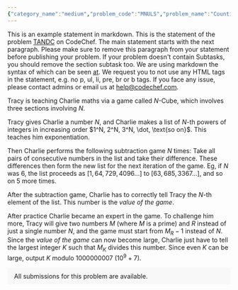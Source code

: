 ```yaml
---
{"category_name":"medium","problem_code":"MNULS","problem_name":"Counting manuls","problemComponents":{"constraints":"- $3 \\leq N \\leq 10^{18}$\n- $3 \\leq K \\leq 10^4$\n","constraintsState":true,"subtasks":"- **Subtask $1$ (20 points)**: $3 \\leq K \\leq 300$, TL - $2$ sec\n- **Subtask $2$ (40 points)**: $3 \\leq K \\leq 1900$, TL - $8$ sec\n- **Subtask $3$ (10 points)**: $3 \\leq K \\leq 3000$, TL - $3$ sec\n- **Subtask $4$ (30 points)**: Original constraints, TL - $3$ sec\n","subtasksState":true,"inputFormat":"The only line of input contains two space-separated integers $N$ and $K$.","inputFormatState":true,"outputFormat":"Print the answer to the problem - the **minimum** number of pictures that can be used.","outputFormatState":true,"sampleTestCases":{"0":{"id":1,"input":"4 3","output":3,"explanation":"Consider the following sequence, where each element is the number of manuls in each picture: $[1, 2, 4]$.\n\n- For the second picture with $2$ manuls:\n    - $\\mathbf{lcm}(1, 2) = 2 \\le 1 \\cdot (1 + 1)$\n    - $1 \\lt 2 \\le 1 + 3$\n- For the third picture with $4$ manuls:\n    - $\\mathbf{lcm}(2, 4) = 4 \\le 2 \\cdot (2 + 1)$\n    - $2 \\lt 4 \\le 2 + 3$\n\nNo shorter sequence of pictures is possible.","isDeleted":false},"1":{"id":2,"input":"29 7","output":7,"explanation":"One of the shortest sequences of pictures is $[1, 2, 6, 12, 18, 24, 30]$.","isDeleted":false},"2":{"id":3,"input":"228 17","output":17,"explanation":"","isDeleted":false}}},"video_editorial_url":"","languages_supported":{"0":"CPP14","1":"C","2":"JAVA","3":"PYTH 3.6","4":"CPP17","5":"PYTH","6":"PYP3","7":"CS2","8":"ADA","9":"PYPY","10":"TEXT","11":"PAS fpc","12":"NODEJS","13":"RUBY","14":"PHP","15":"GO","16":"HASK","17":"TCL","18":"PERL","19":"SCALA","20":"LUA","21":"kotlin","22":"BASH","23":"JS","24":"LISP sbcl","25":"rust","26":"PAS gpc","27":"BF","28":"CLOJ","29":"R","30":"D","31":"CAML","32":"FORT","33":"ASM","34":"swift","35":"FS","36":"WSPC","37":"LISP clisp","38":"SQL","39":"SCM guile","40":"PERL6","41":"ERL","42":"CLPS","43":"ICK","44":"NICE","45":"PRLG","46":"ICON","47":"COB","48":"SCM chicken","49":"PIKE","50":"SCM qobi","51":"ST","52":"SQLQ","53":"NEM"},"max_timelimit":"2 - 8","source_sizelimit":50000,"problem_author":"fairy_winx","problem_tester":"","date_added":"22-12-2021","tags":{"0":"fairy_winx"},"problem_difficulty_level":"Unavailable","best_tag":"","editorial_url":"","time":{"view_start_date":1640453400,"submit_start_date":1640453400,"visible_start_date":1640453400,"end_date":1735669800},"is_direct_submittable":false,"problemDiscussURL":"https://discuss.codechef.com/search?q=MNULS","is_proctored":false,"visitedContests":{},"layout":"problem"}
---
```

This is an example statement in markdown. This is the statement of the problem [TANDC](https://codechef.com/problems/TANDC) on CodeChef. The main statement starts with the next paragraph. Please make sure to remove this paragraph from your statement before publishing your problem. If your problem doesn't contain Subtasks, you should remove the section subtask too. We are using markdown the syntax of which can be seen [at](https://github.com/showdownjs/showdown/wiki/Showdown's-Markdown-syntax). We request you to not use any HTML tags in the statement, e.g. no p, ul, li, pre, br or b tags. If you face any issue, please contact admins or email us at help@codechef.com.

Tracy is teaching Charlie maths via a game called $N$-Cube, which involves three sections involving $N$.

Tracy gives Charlie a number $N$, and Charlie makes a list of $N$-th powers of integers in increasing order $1^N, 2^N, 3^N, \dot, \text{so on}$. This teaches him exponentiation.

Then Charlie performs the following subtraction game $N$ times: Take all pairs of consecutive numbers in the list and take their difference. These differences then form the new list for the next iteration of the game. Eg, if $N$ was 6, the list proceeds as $[1, 64, 729, 4096 ... ]$ to $[63, 685, 3367 ...]$, and so on $5$ more times.

After the subtraction game, Charlie has to correctly tell Tracy the $N$-th element of the list. This number is the *value of the game*.

After practice Charlie became an expert in the game. To challenge him more, Tracy will give two numbers $M$ (where $M$ is a prime) and $R$ instead of just a single number $N$, and the game must start from $M_R - 1$ instead of $N$. Since the *value of the game* can now become large, Charlie just have to tell the largest integer $K$ such that $M_K$ divides this number. Since even $K$ can be large, output $K$ modulo 1000000007 ($10^9 + 7$).

<aside style='background: #f8f8f8;padding: 10px 15px;'><div>All submissions for this problem are available.</div></aside>